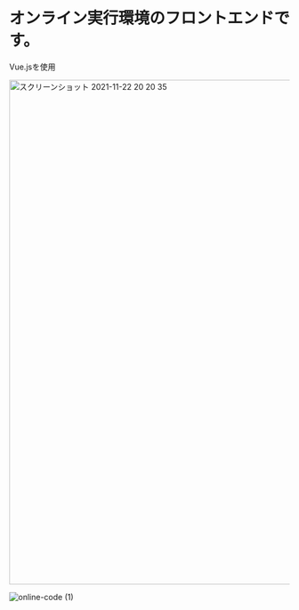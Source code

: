 # オンライン実行環境のフロントエンドです。

Vue.jsを使用

<img width="908" alt="スクリーンショット 2021-11-22 20 20 35" src="https://user-images.githubusercontent.com/73768462/142853210-00cb0479-43d9-4233-acd7-2ee723cbb855.png">

![online-code (1)](https://user-images.githubusercontent.com/73768462/145534186-23c2e36f-86f4-4c83-8cb2-78f171461dd0.png)
